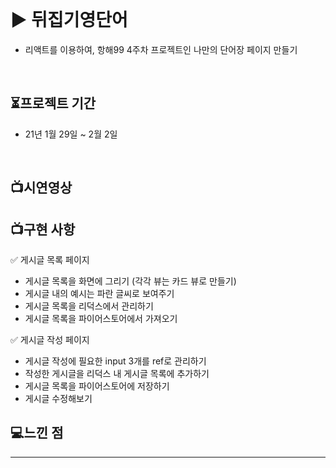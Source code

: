 
<br>

#  ▶ 뒤집기영단어

+ 리액트를 이용하여, 항해99 4주차 프로젝트인 나만의 단어장 페이지 만들기
<br>

## ⏳프로젝트 기간
- 21년 1월 29일 ~ 2월 2일

<br>


## 📺시연영상



## 📺구현 사항
<aside>
✅ 게시글 목록 페이지

</aside>

- 게시글 목록을 화면에 그리기 (각각 뷰는 카드 뷰로 만들기)
- 게시글 내의 예시는 파란 글씨로 보여주기
- 게시글 목록을 리덕스에서 관리하기
- 게시글 목록을 파이어스토어에서 가져오기

<aside>
✅ 게시글 작성 페이지

</aside>

- 게시글 작성에 필요한 input 3개를 ref로 관리하기
- 작성한 게시글을 리덕스 내 게시글 목록에 추가하기
- 게시글 목록을 파이어스토어에 저장하기
- 게시글 수정해보기


## 💻느낀 점
  
  


----------------
